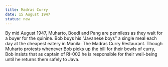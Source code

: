 ```yaml
---
title: Madras Curry
date: 15 August 1947 
status: new
---
```


By mid August 1947, Muharto, Boedi and Pang are penniless as they wait
for a buyer for the quinine. Bob buys his "Javanese boys" a single meal
each day at the cheapest eatery in Manila: The Madras Curry Restaurant.
Though Muharto protests whenever Bob picks up the bill for their bowls
of curry, Bob insists that as captain of RI-002 he is responsible for
their well-being until he returns them safely to Java.
